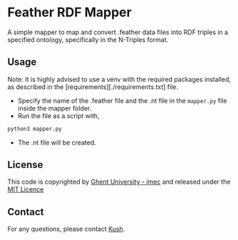 # Feather RDF Mapper

A simple mapper to map and convert .feather data files into RDF triples in a specified ontology, specifically in the N-Triples format.

## Usage

Note: It is highly advised to use a venv with the required packages installed, as described in the [requirements][./requirements.txt] file.

- Specify the name of the .feather file and the .nt file in the `mapper.py` file inside the mapper folder.
- Run the file as a script with,
```bash
python3 mapper.py
```
- The .nt file will be created.

## License

This code is copyrighted by [Ghent University - imec](https://www.ugent.be/ea/idlab/en) and 
released under the [MIT Licence](./LICENCE)

## Contact

For any questions, please contact [Kush](mailto:kushagrasingh.bisen@ugent.be).